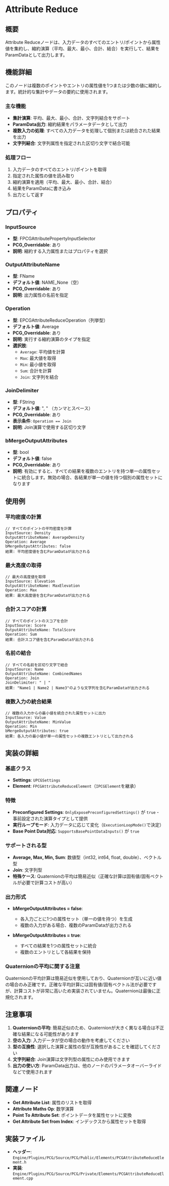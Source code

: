 # Attribute Reduce

## 概要
Attribute Reduceノードは、入力データのすべてのエントリ/ポイントから属性値を集約し、縮約演算（平均、最大、最小、合計、結合）を実行して、結果をParamDataとして出力します。

## 機能詳細
このノードは複数のポイントやエントリの属性値を1つまたは少数の値に縮約します。統計的な集計やデータの要約に使用されます。

### 主な機能
- **集計演算**: 平均、最大、最小、合計、文字列結合をサポート
- **ParamData出力**: 縮約結果をパラメータデータとして出力
- **複数入力の処理**: すべての入力データを処理して個別または統合された結果を出力
- **文字列結合**: 文字列属性を指定された区切り文字で結合可能

### 処理フロー
1. 入力データのすべてのエントリ/ポイントを取得
2. 指定された属性の値を読み取り
3. 縮約演算を適用（平均、最大、最小、合計、結合）
4. 結果をParamDataに書き込み
5. 出力として返す

## プロパティ

### InputSource
- **型**: FPCGAttributePropertyInputSelector
- **PCG_Overridable**: あり
- **説明**: 縮約する入力属性またはプロパティを選択

### OutputAttributeName
- **型**: FName
- **デフォルト値**: NAME_None（空）
- **PCG_Overridable**: あり
- **説明**: 出力属性の名前を指定

### Operation
- **型**: EPCGAttributeReduceOperation（列挙型）
- **デフォルト値**: Average
- **PCG_Overridable**: あり
- **説明**: 実行する縮約演算のタイプを指定
- **選択肢**:
  - `Average`: 平均値を計算
  - `Max`: 最大値を取得
  - `Min`: 最小値を取得
  - `Sum`: 合計を計算
  - `Join`: 文字列を結合

### JoinDelimiter
- **型**: FString
- **デフォルト値**: ", " （カンマとスペース）
- **PCG_Overridable**: あり
- **表示条件**: `Operation == Join`
- **説明**: Join演算で使用する区切り文字

### bMergeOutputAttributes
- **型**: bool
- **デフォルト値**: false
- **PCG_Overridable**: あり
- **説明**: 有効にすると、すべての結果を複数のエントリを持つ単一の属性セットに統合します。無効の場合、各結果が単一の値を持つ個別の属性セットになります

## 使用例

### 平均密度の計算
```
// すべてのポイントの平均密度を計算
InputSource: Density
OutputAttributeName: AverageDensity
Operation: Average
bMergeOutputAttributes: false
結果: 平均密度値を含むParamDataが出力される
```

### 最大高度の取得
```
// 最大の高度値を取得
InputSource: Elevation
OutputAttributeName: MaxElevation
Operation: Max
結果: 最大高度値を含むParamDataが出力される
```

### 合計スコアの計算
```
// すべてのポイントのスコアを合計
InputSource: Score
OutputAttributeName: TotalScore
Operation: Sum
結果: 合計スコア値を含むParamDataが出力される
```

### 名前の結合
```
// すべての名前を区切り文字で結合
InputSource: Name
OutputAttributeName: CombinedNames
Operation: Join
JoinDelimiter: " | "
結果: "Name1 | Name2 | Name3"のような文字列を含むParamDataが出力される
```

### 複数入力の統合結果
```
// 複数の入力からの最小値を統合された属性セットに出力
InputSource: Value
OutputAttributeName: MinValue
Operation: Min
bMergeOutputAttributes: true
結果: 各入力の最小値が単一の属性セットの複数エントリとして出力される
```

## 実装の詳細

### 基底クラス
- **Settings**: `UPCGSettings`
- **Element**: `FPCGAttributeReduceElement`（`IPCGElement`を継承）

### 特徴
- **Preconfigured Settings**: `OnlyExposePreconfiguredSettings()` が `true` - 事前設定された演算タイプとして提供
- **実行ループモード**: 入力データに応じて変化（`ExecutionLoopMode()`で決定）
- **Base Point Data対応**: `SupportsBasePointDataInputs()` が `true`

### サポートされる型
- **Average, Max, Min, Sum**: 数値型（int32, int64, float, double）、ベクトル型
- **Join**: 文字列型
- **特殊ケース**: Quaternionの平均は簡易近似（正確な計算は固有値/固有ベクトルが必要で計算コストが高い）

### 出力形式
- **bMergeOutputAttributes = false**:
  - 各入力ごとに1つの属性セット（単一の値を持つ）を生成
  - 複数の入力がある場合、複数のParamDataが出力される

- **bMergeOutputAttributes = true**:
  - すべての結果を1つの属性セットに統合
  - 複数のエントリとして各結果を保持

### Quaternionの平均に関する注意
Quaternionの平均計算は簡易近似を使用しており、Quaternionが互いに近い値の場合のみ正確です。正確な平均計算には固有値/固有ベクトル法が必要ですが、計算コストが非常に高いため実装されていません。Quaternionは最後に正規化されます。

## 注意事項

1. **Quaternionの平均**: 簡易近似のため、Quaternionが大きく異なる場合は不正確な結果になる可能性があります
2. **空の入力**: 入力データが空の場合の動作を考慮してください
3. **型の互換性**: 選択した演算と属性の型が互換性があることを確認してください
4. **文字列結合**: Join演算は文字列型の属性にのみ使用できます
5. **出力の使い方**: ParamData出力は、他のノードのパラメータオーバーライドなどで使用されます

## 関連ノード
- **Get Attribute List**: 属性のリストを取得
- **Attribute Maths Op**: 数学演算
- **Point To Attribute Set**: ポイントデータを属性セットに変換
- **Get Attribute Set from Index**: インデックスから属性セットを取得

## 実装ファイル
- **ヘッダー**: `Engine/Plugins/PCG/Source/PCG/Public/Elements/PCGAttributeReduceElement.h`
- **実装**: `Engine/Plugins/PCG/Source/PCG/Private/Elements/PCGAttributeReduceElement.cpp`
